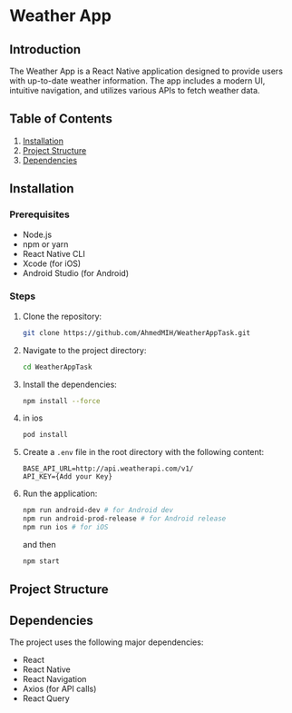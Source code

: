 # Weather App

## Introduction
The Weather App is a React Native application designed to provide users with up-to-date weather information. The app includes a modern UI, intuitive navigation, and utilizes various APIs to fetch weather data.

## Table of Contents
1. [Installation](#installation)
2. [Project Structure](#project-structure)
3. [Dependencies](#dependencies)

## Installation

### Prerequisites
- Node.js
- npm or yarn
- React Native CLI
- Xcode (for iOS)
- Android Studio (for Android)

### Steps
1. Clone the repository:
    ```sh
    git clone https://github.com/AhmedMIH/WeatherAppTask.git
    ```
2. Navigate to the project directory:
    ```sh
    cd WeatherAppTask
    ```
3. Install the dependencies:
    ```sh
    npm install --force
   
4. in ios
    ```sh
   pod install
   ```
5. Create a `.env` file in the root directory with the following content:
    ```plaintext
    BASE_API_URL=http://api.weatherapi.com/v1/
    API_KEY={Add your Key}
    ```
6. Run the application:
    ```sh
    npm run android-dev # for Android dev
    npm run android-prod-release # for Android release
    npm run ios # for iOS
    ```
    and then
     ```sh
    npm start
    ```


## Project Structure


## Dependencies
The project uses the following major dependencies:
- React
- React Native
- React Navigation
- Axios (for API calls)
- React Query

